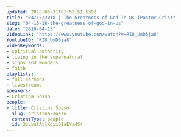 ```yaml
---
updated: 2018-05-31T01:52:51.539Z
title: "04/15/2018 | The Greatness of God In Us (Pastor Cris)"
slug: "04-15-18-the-greatness-of-god-in-us"
date: "2018-04-15"
videoLink: "https://www.youtube.com/watch?v=RI8_UmD5ja8"
YoutubeID: "RI8_UmD5ja8"
videoKeywords:
- spiritual authority
- living in the supernatural
- signs and wonders
- faith
playlists:
- full sermons
- livestreams
speakers:
- Cristina Sosso
people:
- title: Cristina Sosso
  slug: cristina-sosso
  contentType: people
  id: 3zLvufAtlKgiiGIaEYs4S4
---
```


